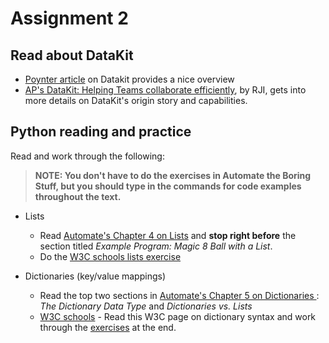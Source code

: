 # Assignment 2

## Read about DataKit

* [Poynter article](https://www.poynter.org/tech-tools/2019/data-journalism-solves-big-problems-but-its-an-organizational-mess-a-new-tool-from-the-ap-aims-to-fix-that/) on Datakit provides a nice overview
* [AP's DataKit: Helping Teams collaborate efficiently](https://www.rjionline.org/stories/ap-datakit-intro), by RJI, gets into more details on DataKit's origin story and capabilities.

## Python reading and practice

Read and work through the following:

> **NOTE: You don't have to do the exercises in Automate the Boring Stuff, but you should type in the commands for code examples throughout the text.** 

* Lists
	* Read [Automate's Chapter 4 on Lists](https://automatetheboringstuff.com/chapter4/) and **stop right before** the section titled *Example Program: Magic 8 Ball with a List*.
	* Do the [W3C schools lists exercise](https://www.w3schools.com/python/exercise.asp?filename=exercise_lists1)

* Dictionaries (key/value mappings)
	* Read the top two sections in [Automate's Chapter 5 on Dictionaries ](https://automatetheboringstuff.com/2e/chapter5/): *The Dictionary Data Type* and *Dictionaries vs. Lists*
	*  [W3C schools](https://www.w3schools.com/python/python_dictionaries.asp) - Read this W3C page on dictionary syntax and work through the [exercises](https://www.w3schools.com/python/exercise.asp?filename=exercise_dictionaries1) at the end.

[Automate the Boring Stuff]: https://automatetheboringstuff.com/